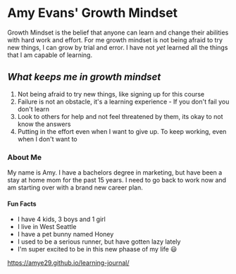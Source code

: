 # Amy Evans' Growth Mindset

Growth Mindset is the belief that anyone can learn and change their abilities with hard work and effort.
For me growth mindset is not being afraid to try new things, I can grow by trial and error.  I have not *yet* learned all the things that I am capable of learning.

## ***What keeps me in growth mindset***
1.  Not being afraid to try new things, like signing up for this course
2.  Failure is not an obstacle, it's a learning experience - If you don't fail you don't learn 
3.  Look to others for help and not feel threatened by them, its okay to not know the answers
4.  Putting in the effort even when I want to give up. To keep working, even when I don't want to

### About Me

My name is Amy.  I have a bachelors degree in marketing, but have been a stay at home mom for the past 15 years.  I need to go back to work now and am starting over with a brand new career plan. 

#### Fun Facts
- I have 4 kids, 3 boys and 1 girl
- I live in West Seattle
- I have a pet bunny named Honey
- I used to be a serious runner, but have gotten lazy lately
- I'm super excited to be in this new phaase of my life :smiley:

https://amye29.github.io/learning-journal/

